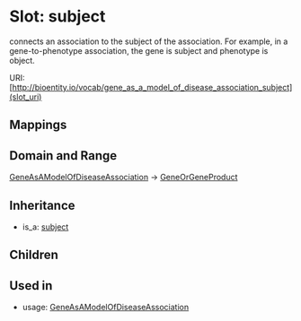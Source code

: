 # Slot: subject


connects an association to the subject of the association. For example, in a gene-to-phenotype association, the gene is subject and phenotype is object.

URI: [http://bioentity.io/vocab/gene_as_a_model_of_disease_association_subject](slot_uri)
## Mappings

## Domain and Range

[GeneAsAModelOfDiseaseAssociation](GeneAsAModelOfDiseaseAssociation.md) -> [GeneOrGeneProduct](GeneOrGeneProduct.md)
## Inheritance

 *  is_a: [subject](subject.md)
## Children

## Used in

 *  usage: [GeneAsAModelOfDiseaseAssociation](GeneAsAModelOfDiseaseAssociation.md)

